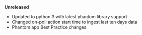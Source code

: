 **Unreleased**
* Updated to python 3 with latest phantom library support
* Changed on-poll action start time to ingest last ten days data
* Phantom app Best Practice changes
